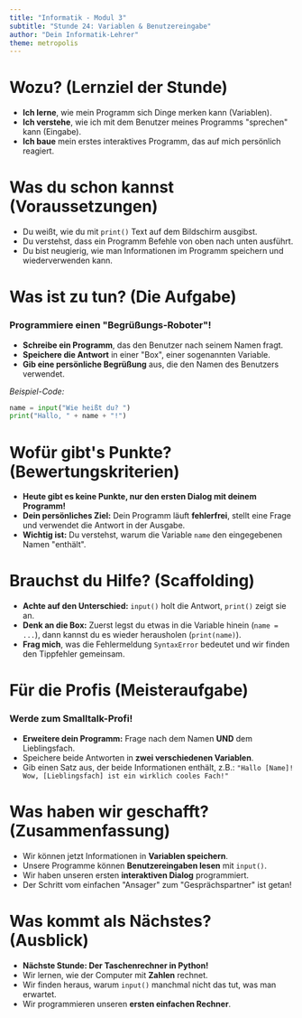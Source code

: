 ```yaml
---
title: "Informatik - Modul 3"
subtitle: "Stunde 24: Variablen & Benutzereingabe"
author: "Dein Informatik-Lehrer"
theme: metropolis
---
```


# Wozu? (Lernziel der Stunde)

*   **Ich lerne**, wie mein Programm sich Dinge merken kann (Variablen).
*   **Ich verstehe**, wie ich mit dem Benutzer meines Programms "sprechen" kann (Eingabe).
*   **Ich baue** mein erstes interaktives Programm, das auf mich persönlich reagiert.

# Was du schon kannst (Voraussetzungen)

*   Du weißt, wie du mit `print()` Text auf dem Bildschirm ausgibst.
*   Du verstehst, dass ein Programm Befehle von oben nach unten ausführt.
*   Du bist neugierig, wie man Informationen im Programm speichern und wiederverwenden kann.

# Was ist zu tun? (Die Aufgabe)

### Programmiere einen "Begrüßungs-Roboter"!

*   **Schreibe ein Programm**, das den Benutzer nach seinem Namen fragt.
*   **Speichere die Antwort** in einer "Box", einer sogenannten Variable.
*   **Gib eine persönliche Begrüßung** aus, die den Namen des Benutzers verwendet.

*Beispiel-Code:*
```python
name = input("Wie heißt du? ")
print("Hallo, " + name + "!")
```

# Wofür gibt's Punkte? (Bewertungskriterien)

*   **Heute gibt es keine Punkte, nur den ersten Dialog mit deinem Programm!**
*   **Dein persönliches Ziel:** Dein Programm läuft **fehlerfrei**, stellt eine Frage und verwendet die Antwort in der Ausgabe.
*   **Wichtig ist:** Du verstehst, warum die Variable `name` den eingegebenen Namen "enthält".

# Brauchst du Hilfe? (Scaffolding)

*   **Achte auf den Unterschied:** `input()` holt die Antwort, `print()` zeigt sie an.
*   **Denk an die Box:** Zuerst legst du etwas in die Variable hinein (`name = ...`), dann kannst du es wieder herausholen (`print(name)`).
*   **Frag mich**, was die Fehlermeldung `SyntaxError` bedeutet und wir finden den Tippfehler gemeinsam.

# Für die Profis (Meisteraufgabe)

### Werde zum Smalltalk-Profi!

*   **Erweitere dein Programm:** Frage nach dem Namen **UND** dem Lieblingsfach.
*   Speichere beide Antworten in **zwei verschiedenen Variablen**.
*   Gib einen Satz aus, der beide Informationen enthält, z.B.:
    `"Hallo [Name]! Wow, [Lieblingsfach] ist ein wirklich cooles Fach!"`

# Was haben wir geschafft? (Zusammenfassung)

*   Wir können jetzt Informationen in **Variablen speichern**.
*   Unsere Programme können **Benutzereingaben lesen** mit `input()`.
*   Wir haben unseren ersten **interaktiven Dialog** programmiert.
*   Der Schritt vom einfachen "Ansager" zum "Gesprächspartner" ist getan!

# Was kommt als Nächstes? (Ausblick)

*   **Nächste Stunde: Der Taschenrechner in Python!**
*   Wir lernen, wie der Computer mit **Zahlen** rechnet.
*   Wir finden heraus, warum `input()` manchmal nicht das tut, was man erwartet.
*   Wir programmieren unseren **ersten einfachen Rechner**.

